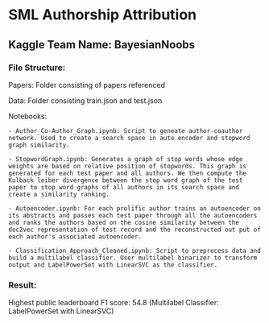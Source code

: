 # SML Authorship Attribution
## Kaggle Team Name: BayesianNoobs
### File Structure:
Papers: Folder consisting of papers referenced

Data: Folder consisting train.json and test.json

Notebooks:

    - Author_Co-Author_Graph.ipynb: Script to geneate author-coauthor network. Used to create a search space in auto encoder and stopword graph similarity.
    
    - StopwordGraph.ipynb: Generates a graph of stop words whose edge weights are based on relative position of stopwords. This graph is generated for each test paper and all authors. We then compute the Kulback leiber divergence between the stop word graph of the test paper to stop word graphs of all authors in its search space and create a similarity ranking.
    
    - Autoencoder.ipynb: For each prolific author trains an autoencoder on its abstracts and passes each test paper through all the autoencoders and ranks the authors based on the cosine similarity between the doc2vec representation of test record and the reconstructed out put of each author's associated autoencoder.

    - Classification_Approach_Cleaned.ipynb: Script to preprocess data and build a multilabel classifier. User multilabel binarizer to transform output and LabelPowerSet with LinearSVC as the classifier.

### Result: 
Highest public leaderboard F1 score: 54.8 (Multilabel Classifier: LabelPowerSet with LinearSVC)
